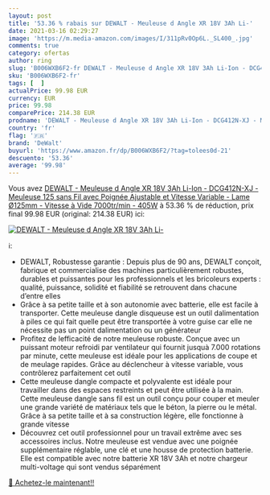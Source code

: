 ```yaml
---
layout: post
title: '53.36 % rabais sur DEWALT - Meuleuse d Angle XR 18V 3Ah Li-'
date: 2021-03-16 02:29:27
image: 'https://m.media-amazon.com/images/I/311pRv0Op6L._SL400_.jpg'
comments: true
category: ofertas
author: ring
slug: 'B006WXB6F2-fr DEWALT - Meuleuse d Angle XR 18V 3Ah Li-Ion - DCG412N-XJ -...'
sku: 'B006WXB6F2-fr'
tags: [  ]
actualPrice: 99.98 EUR
currency: EUR
price: 99.98
comparePrice: 214.38 EUR
prodname: 'DEWALT - Meuleuse d Angle XR 18V 3Ah Li-Ion - DCG412N-XJ - Meuleuse 125 sans Fil avec Poignée Ajustable et Vitesse Variable - Lame Ø125mm - Vitesse à Vide 7000tr/min - 405W'
country: 'fr'
flag: '🇫🇷'
brand: 'DeWalt'
buyurl: 'https://www.amazon.fr/dp/B006WXB6F2/?tag=tolees0d-21'
descuento: '53.36'
average: '99.98'
---
```


Vous avez [DEWALT - Meuleuse d Angle XR 18V 3Ah Li-Ion - DCG412N-XJ - Meuleuse 125 sans Fil avec Poignée Ajustable et Vitesse Variable - Lame Ø125mm - Vitesse à Vide 7000tr/min - 405W](https://www.amazon.fr/dp/B006WXB6F2/?tag=tolees0d-21)  à  53.36 % de réduction, prix final  99.98 EUR (original: 214.38 EUR) ici:

[![DEWALT - Meuleuse d Angle XR 18V 3Ah Li-](https://m.media-amazon.com/images/I/311pRv0Op6L._SL400_.jpg)](https://www.amazon.fr/dp/B006WXB6F2/?tag=tolees0d-21)

ℹ️:

- DEWALT, Robustesse garantie : Depuis plus de 90 ans, DEWALT conçoit, fabrique et commercialise des machines particulièrement robustes, durables et puissantes pour les professionnels et les bricoleurs experts : qualité, puissance, solidité et fiabilité se retrouvent dans chacune d’entre elles
- Grâce à sa petite taille et à son autonomie avec batterie, elle est facile à transporter. Cette meuleuse dangle disqueuse est un outil dalimentation à piles ce qui fait quelle peut être transportée à votre guise car elle ne nécessite pas un point dalimentation ou un générateur
- Profitez de lefficacité de notre meuleuse robuste. Conçue avec un puissant moteur refroidi par ventilateur qui fournit jusquà 7.000 rotations par minute, cette meuleuse est idéale pour les applications de coupe et de meulage rapides. Grâce au déclencheur à vitesse variable, vous contrôlerez parfaitement cet outil
- Cette meuleuse dangle compacte et polyvalente est idéale pour travailler dans des espaces restreints et peut être utilisée à la main. Cette meuleuse dangle sans fil est un outil conçu pour couper et meuler une grande variété de matériaux tels que le béton, la pierre ou le métal. Grâce à sa petite taille et à sa construction légère, elle fonctionne à grande vitesse
- Découvrez cet outil professionnel pour un travail extrême avec ses accessoires inclus. Notre meuleuse est vendue avec une poignée supplémentaire réglable, une clé et une housse de protection batterie. Elle est compatible avec notre batterie XR 18V 3Ah et notre chargeur multi-voltage qui sont vendus séparément

[🛒 Achetez-le maintenant!!](https://www.amazon.fr/dp/B006WXB6F2/?tag=tolees0d-21)
